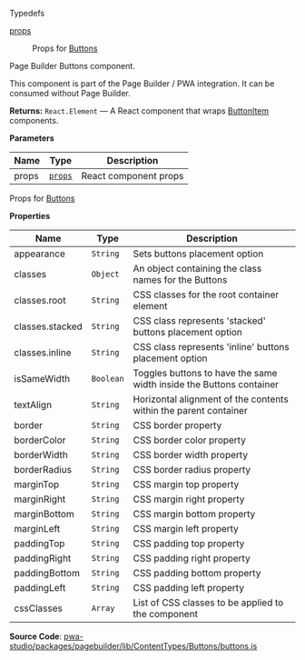 
Typedefs

<dl>
<dt><a href="#props">props</a></dt>
<dd>

Props for [Buttons](#Buttons)

</dd>
</dl>

Page Builder Buttons component.

This component is part of the Page Builder / PWA integration. It can be consumed without Page Builder.

**Returns:**
`React.Element`
   — A React component that wraps [ButtonItem](ButtonItem) components.

**Parameters**

| Name | Type | Description |
| --- | --- | --- |
| props | [`props`](#props) | React component props |

Props for [Buttons](#Buttons)

**Properties**

| Name | Type | Description |
| --- | --- | --- |
| appearance | `String` | Sets buttons placement option |
| classes | `Object` | An object containing the class names for the Buttons |
| classes.root | `String` | CSS classes for the root container element |
| classes.stacked | `String` | CSS class represents 'stacked' buttons placement option |
| classes.inline | `String` | CSS class represents 'inline' buttons placement option |
| isSameWidth | `Boolean` | Toggles buttons to have the same width inside the Buttons container |
| textAlign | `String` | Horizontal alignment of the contents within the parent container |
| border | `String` | CSS border property |
| borderColor | `String` | CSS border color property |
| borderWidth | `String` | CSS border width property |
| borderRadius | `String` | CSS border radius property |
| marginTop | `String` | CSS margin top property |
| marginRight | `String` | CSS margin right property |
| marginBottom | `String` | CSS margin bottom property |
| marginLeft | `String` | CSS margin left property |
| paddingTop | `String` | CSS padding top property |
| paddingRight | `String` | CSS padding right property |
| paddingBottom | `String` | CSS padding bottom property |
| paddingLeft | `String` | CSS padding left property |
| cssClasses | `Array` | List of CSS classes to be applied to the component |

**Source Code**: [pwa-studio/packages/pagebuilder/lib/ContentTypes/Buttons/buttons.js](https://github.com/magento/pwa-studio/blob/develop/packages/pagebuilder/lib/ContentTypes/Buttons/buttons.js)